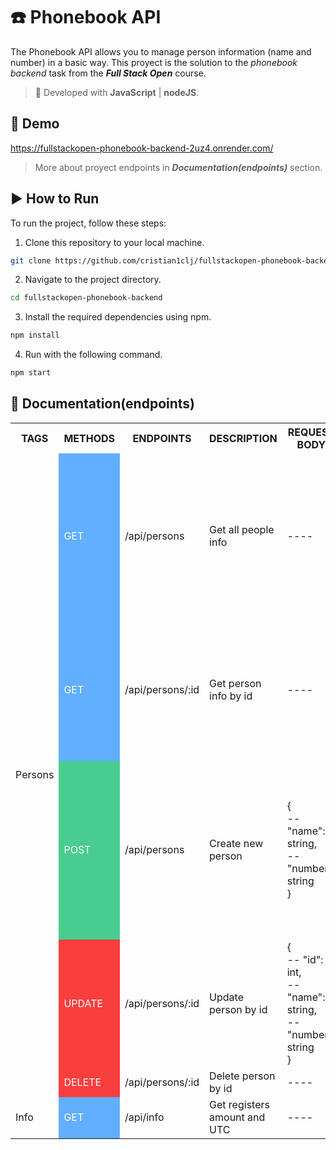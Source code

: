 # ☎️ Phonebook API

The Phonebook API allows you to manage person information (name and number) in a basic way.
This proyect is the solution to the *phonebook backend* task from the ***Full Stack Open*** course.

> 🔩 Developed with **JavaScript** | **nodeJS**.

## 🧪 Demo

https://fullstackopen-phonebook-backend-2uz4.onrender.com/

> More about proyect endpoints in ***Documentation(endpoints)*** section.

## ▶️ How to Run

To run the project, follow these steps:

1. Clone this repository to your local machine.

```bash
git clone https://github.com/cristian1clj/fullstackopen-phonebook-backend.git
```

2. Navigate to the project directory.

```bash
cd fullstackopen-phonebook-backend
```

3. Install the required dependencies using npm.

```bash
npm install
```

4. Run with the following command.

```bash
npm start
```

## 📃 Documentation(endpoints)

<table>
  <tr>
    <th>TAGS</th>
    <th>METHODS</th>
    <th>ENDPOINTS</th>
    <th>DESCRIPTION</th>
    <th>REQUEST BODY</th>
    <th>RESPONSE</th>
  </tr>
  <tr>
    <td rowspan="5">Persons</td>
    <td style="background-color: #61affe; color: white">GET</td>
    <td>/api/persons</td>
    <td>Get all people info</td>
    <td>
      ----
    </td>
    <td>
    [<br>
    -- {<br>
    ---- "id": int,<br>
    ---- "name": string,<br>
    ---- "number": string<br>
    -- },<br>
    -- { ... }<br>
    ]
    </td>
  </tr>
  <tr>
    <td style="background-color: #61affe; color: white">GET</td>
    <td>/api/persons/:id</td>
    <td>Get person info by id</td>
    <td>
      ----
    </td>
    <td>
    {<br>
    -- "id": int,<br>
    -- "name": string,<br>
    -- "number": string<br>
    }<br>
    +++++ or +++++<br>
    Status 404
    </td>
  </tr>
  <tr>
    <td style="background-color: #49cc90; color: white">POST</td>
    <td>/api/persons</td>
    <td>Create new person</td>
    <td>
    {<br>
    -- "name": string,<br>
    -- "number": string<br>
    }
    </td>
    <td>
    {<br>
    -- "id": int,<br>
    -- "name": string,<br>
    -- "number": string<br>
    }<br>
    +++++ or +++++<br>
    Status 400<br>
    { error: "content missing" }<br>
    </td>
  </tr>
  <tr>
    <td style="background-color: #f93e3e; color: white">UPDATE</td>
    <td>/api/persons/:id</td>
    <td>Update person by id</td>
    <td>
    {<br>
    -- "id": int,<br>
    -- "name": string,<br>
    -- "number": string<br>
    }<br>
    </td>
    <td>
    {<br>
    -- "id": int,<br>
    -- "name": string,<br>
    -- "number": string<br>
    }<br>
    </td>
  </tr>
  <tr>
    <td style="background-color: #f93e3e; color: white">DELETE</td>
    <td>/api/persons/:id</td>
    <td>Delete person by id</td>
    <td>
      ----
    </td>
    <td>
      Status 204
    </td>
  </tr>
  <tr>
    <td rowspan="1">Info</td>
    <td style="background-color: #61affe; color: white">GET</td>
    <td>/api/info</td>
    <td>Get registers amount and UTC</td>
    <td>
      ----
    </td>
    <td>
    HTML content
    </td>
  </tr>
</table>